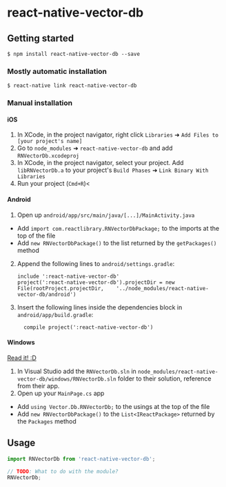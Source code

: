 
# react-native-vector-db

## Getting started

`$ npm install react-native-vector-db --save`

### Mostly automatic installation

`$ react-native link react-native-vector-db`

### Manual installation


#### iOS

1. In XCode, in the project navigator, right click `Libraries` ➜ `Add Files to [your project's name]`
2. Go to `node_modules` ➜ `react-native-vector-db` and add `RNVectorDb.xcodeproj`
3. In XCode, in the project navigator, select your project. Add `libRNVectorDb.a` to your project's `Build Phases` ➜ `Link Binary With Libraries`
4. Run your project (`Cmd+R`)<

#### Android

1. Open up `android/app/src/main/java/[...]/MainActivity.java`
  - Add `import com.reactlibrary.RNVectorDbPackage;` to the imports at the top of the file
  - Add `new RNVectorDbPackage()` to the list returned by the `getPackages()` method
2. Append the following lines to `android/settings.gradle`:
  	```
  	include ':react-native-vector-db'
  	project(':react-native-vector-db').projectDir = new File(rootProject.projectDir, 	'../node_modules/react-native-vector-db/android')
  	```
3. Insert the following lines inside the dependencies block in `android/app/build.gradle`:
  	```
      compile project(':react-native-vector-db')
  	```

#### Windows
[Read it! :D](https://github.com/ReactWindows/react-native)

1. In Visual Studio add the `RNVectorDb.sln` in `node_modules/react-native-vector-db/windows/RNVectorDb.sln` folder to their solution, reference from their app.
2. Open up your `MainPage.cs` app
  - Add `using Vector.Db.RNVectorDb;` to the usings at the top of the file
  - Add `new RNVectorDbPackage()` to the `List<IReactPackage>` returned by the `Packages` method


## Usage
```javascript
import RNVectorDb from 'react-native-vector-db';

// TODO: What to do with the module?
RNVectorDb;
```
  